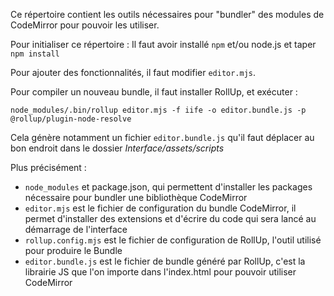 Ce répertoire contient les outils nécessaires pour "bundler" des modules de CodeMirror pour pouvoir les utiliser.

Pour initialiser ce répertoire : 
Il faut avoir installé `npm` et/ou node.js
et taper `npm install` 

Pour ajouter des fonctionnalités, il faut modifier `editor.mjs`.

Pour compiler un nouveau bundle, il faut installer RollUp, et exécuter :

`node_modules/.bin/rollup editor.mjs -f iife -o editor.bundle.js -p @rollup/plugin-node-resolve`

Cela génère notamment un fichier `editor.bundle.js` qu'il faut déplacer au bon endroit dans le dossier _Interface/assets/scripts_

Plus précisément :
- `node_modules` et package.json, qui permettent d'installer les packages nécessaire pour bundler une bibliothèque CodeMirror
- `editor.mjs` est le fichier de configuration du bundle CodeMirror, il permet d'installer des extensions et d'écrire du code qui sera lancé au démarrage de l'interface
- `rollup.config.mjs` est le fichier de configuration de RollUp, l'outil utilisé pour produire le Bundle
- `editor.bundle.js` est le fichier de bundle généré par RollUp, c'est la librairie JS que l'on importe dans l'index.html pour pouvoir utiliser CodeMirror
